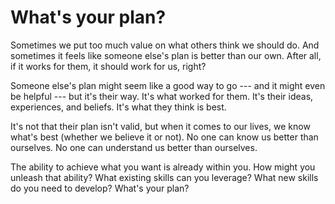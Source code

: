 # What's your plan?

Sometimes we put too much value on what others think we should do. And sometimes it feels like someone else's plan is better than our own. After all, if it works for them, it should work for us, right?

Someone else's plan might seem like a good way to go --- and it might even be helpful --- but it's their way. It's what worked for them. It's their ideas, experiences, and beliefs. It's what they think is best.

It's not that their plan isn't valid, but when it comes to our lives, we know what's best (whether we believe it or not). No one can know us better than ourselves. No one can understand us better than ourselves.

The ability to achieve what you want is already within you. How might you unleash that ability? What existing skills can you leverage? What new skills do you need to develop? What's your plan?
